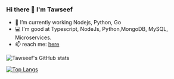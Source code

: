 ### Hi there 👋 I'm Tawseef



- 🔭 I’m currently working Nodejs, Python, Go
- 💻 I'm good at Typescript, NodeJs, Python,MongoDB, MySQL, Microservices.
- 📫 reach me: [here](https://twitter.com/NabiTowseef)


![Tawseef's GitHub stats](https://github-readme-stats.vercel.app/api?username=tawseefnabi&show_icons=true&theme=radical)

[![Top Langs](https://github-readme-stats.vercel.app/api/top-langs/?username=tawseefnabi&show_icons=true&theme=radical)](https://github.com/anuraghazra/github-readme-stats)




